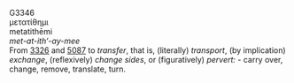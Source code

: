 G3346  
μετατίθημι  
metatithēmi  
*met-at-ith‘-ay-mee*  
From [3326](g3326) and [5087](g5087) to *transfer*, that is, (literally)
*transport*, (by implication) *exchange*, (reflexively) *change*
*sides*, or (figuratively) *pervert:* - carry over, change, remove,
translate, turn.  
